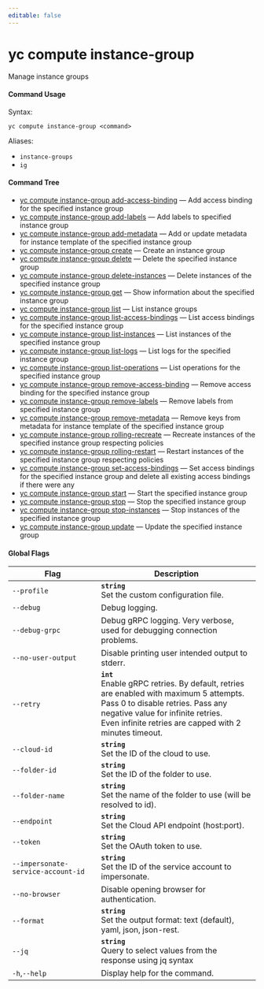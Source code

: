 ```yaml
---
editable: false
---
```


# yc compute instance-group

Manage instance groups

#### Command Usage

Syntax: 

`yc compute instance-group <command>`

Aliases: 

- `instance-groups`
- `ig`

#### Command Tree

- [yc compute instance-group add-access-binding](add-access-binding.md) — Add access binding for the specified instance group
- [yc compute instance-group add-labels](add-labels.md) — Add labels to specified instance group
- [yc compute instance-group add-metadata](add-metadata.md) — Add or update metadata for instance template of the specified instance group
- [yc compute instance-group create](create.md) — Create an instance group
- [yc compute instance-group delete](delete.md) — Delete the specified instance group
- [yc compute instance-group delete-instances](delete-instances.md) — Delete instances of the specified instance group
- [yc compute instance-group get](get.md) — Show information about the specified instance group
- [yc compute instance-group list](list.md) — List instance groups
- [yc compute instance-group list-access-bindings](list-access-bindings.md) — List access bindings for the specified instance group
- [yc compute instance-group list-instances](list-instances.md) — List instances of the specified instance group
- [yc compute instance-group list-logs](list-logs.md) — List logs for the specified instance group
- [yc compute instance-group list-operations](list-operations.md) — List operations for the specified instance group
- [yc compute instance-group remove-access-binding](remove-access-binding.md) — Remove access binding for the specified instance group
- [yc compute instance-group remove-labels](remove-labels.md) — Remove labels from specified instance group
- [yc compute instance-group remove-metadata](remove-metadata.md) — Remove keys from metadata for instance template of the specified instance group
- [yc compute instance-group rolling-recreate](rolling-recreate.md) — Recreate instances of the specified instance group respecting policies
- [yc compute instance-group rolling-restart](rolling-restart.md) — Restart instances of the specified instance group respecting policies
- [yc compute instance-group set-access-bindings](set-access-bindings.md) — Set access bindings for the specified instance group and delete all existing access bindings if there were any
- [yc compute instance-group start](start.md) — Start the specified instance group
- [yc compute instance-group stop](stop.md) — Stop the specified instance group
- [yc compute instance-group stop-instances](stop-instances.md) — Stop instances of the specified instance group
- [yc compute instance-group update](update.md) — Update the specified instance group

#### Global Flags

| Flag | Description |
|----|----|
|`--profile`|<b>`string`</b><br/>Set the custom configuration file.|
|`--debug`|Debug logging.|
|`--debug-grpc`|Debug gRPC logging. Very verbose, used for debugging connection problems.|
|`--no-user-output`|Disable printing user intended output to stderr.|
|`--retry`|<b>`int`</b><br/>Enable gRPC retries. By default, retries are enabled with maximum 5 attempts.<br/>Pass 0 to disable retries. Pass any negative value for infinite retries.<br/>Even infinite retries are capped with 2 minutes timeout.|
|`--cloud-id`|<b>`string`</b><br/>Set the ID of the cloud to use.|
|`--folder-id`|<b>`string`</b><br/>Set the ID of the folder to use.|
|`--folder-name`|<b>`string`</b><br/>Set the name of the folder to use (will be resolved to id).|
|`--endpoint`|<b>`string`</b><br/>Set the Cloud API endpoint (host:port).|
|`--token`|<b>`string`</b><br/>Set the OAuth token to use.|
|`--impersonate-service-account-id`|<b>`string`</b><br/>Set the ID of the service account to impersonate.|
|`--no-browser`|Disable opening browser for authentication.|
|`--format`|<b>`string`</b><br/>Set the output format: text (default), yaml, json, json-rest.|
|`--jq`|<b>`string`</b><br/>Query to select values from the response using jq syntax|
|`-h`,`--help`|Display help for the command.|
